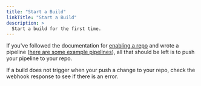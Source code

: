 ```yaml
---
title: "Start a Build"
linkTitle: "Start a Build"
description: >
  Start a build for the first time.
---
```


If you've followed the documentation for [enabling a repo](/docs/usage/enable_repo/) and wrote a pipeline ([here are some example pipelines](/docs/usage/examples/)), all that should be left is to push your pipeline to your repo.

If a build does not trigger when your push a change to your repo, check the webhook response to see if there is an error.
